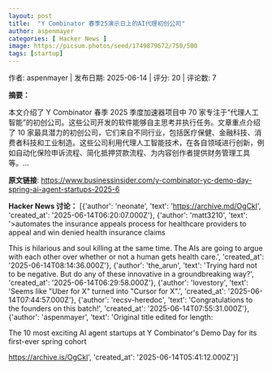 ```yaml
---
layout: post
title:  "Y Combinator 春季25演示日上的AI代理初创公司"
author: aspenmayer
categories: [ Hacker News ]
image: https://picsum.photos/seed/1749879672/750/500
tags: [startup]
---
```


作者: aspenmayer | 发布日期: 2025-06-14 | 评分: 20 | 评论数: 7

**摘要：**

本文介绍了 Y Combinator 春季 2025 季度加速器项目中 70 家专注于“代理人工智能”的初创公司。这些公司开发的软件能够自主思考并执行任务。文章重点介绍了 10 家最具潜力的初创公司，它们来自不同行业，包括医疗保健、金融科技、消费者科技和工业制造。这些公司利用代理人工智能技术，在各自领域进行创新，例如自动化保险申诉流程、简化抵押贷款流程、为内容创作者提供财务管理工具等。...

**原文链接**: https://www.businessinsider.com/y-combinator-yc-demo-day-spring-ai-agent-startups-2025-6

**Hacker News 讨论：**
[{'author': 'neonate', 'text': '<a href="https:&#x2F;&#x2F;archive.md&#x2F;OgCkl" rel="nofollow">https:&#x2F;&#x2F;archive.md&#x2F;OgCkl</a>', 'created_at': '2025-06-14T06:20:07.000Z'}, {'author': 'matt3210', 'text': '&gt;automates the insurance appeals process for healthcare providers to appeal and win denied health insurance claims<p>This is hilarious and soul killing at the same time. The AIs are going to argue with each other over whether or not a human gets health care.', 'created_at': '2025-06-14T08:14:36.000Z'}, {'author': 'the_arun', 'text': 'Trying hard not to be negative. But do any of these innovative in a groundbreaking way?', 'created_at': '2025-06-14T06:29:58.000Z'}, {'author': 'lovestory', 'text': 'Seems like &quot;Uber for X&quot; turned into &quot;Cursor for X&quot;.', 'created_at': '2025-06-14T07:44:57.000Z'}, {'author': 'recsv-heredoc', 'text': 'Congratulations to the founders on this batch!', 'created_at': '2025-06-14T07:55:31.000Z'}, {'author': 'aspenmayer', 'text': 'Original title edited for length:<p>The 10 most exciting AI agent startups at Y Combinator&#x27;s Demo Day for its first-ever spring cohort<p><a href="https:&#x2F;&#x2F;archive.is&#x2F;OgCkl" rel="nofollow">https:&#x2F;&#x2F;archive.is&#x2F;OgCkl</a>', 'created_at': '2025-06-14T05:41:12.000Z'}]

